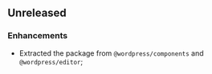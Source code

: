 ## Unreleased

### Enhancements

- Extracted the package from `@wordpress/components` and `@wordpress/editor`;
